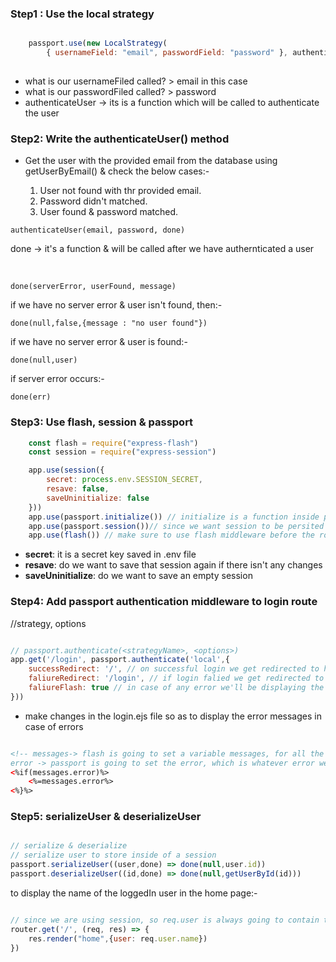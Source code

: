 <h3>Step1 : Use the local strategy</h3>

```js

    passport.use(new LocalStrategy(
        { usernameField: "email", passwordField: "password" }, authenticateUser))
    

``` 

- what is our usernameFiled called? > email in this case
- what is our passwordFiled called? > password
- authenticateUser -> its is a function which will be called to authenticate the user


<h3>Step2: Write the authenticateUser() method</h3>

- Get the user with the provided email from the database using getUserByEmail() & check the below cases:- 

    1. User not found with thr provided email.
    2. Password didn't matched.
    3. User found & password matched.

 ```
 authenticateUser(email, password, done)
 ```

done -> it's a function & will be called after we have authernticated a user

<br>

    done(serverError, userFound, message)

if we have no server error & user isn't found, then:-
    
    done(null,false,{message : "no user found"})

if we have no server error & user is found:-

    done(null,user)

if server error occurs:-

    done(err)

<h3>Step3: Use flash, session & passport</h3>

```js
    const flash = require("express-flash")
    const session = require("express-session")

    app.use(session({
        secret: process.env.SESSION_SECRET,
        resave: false,
        saveUninitialize: false
    }))
    app.use(passport.initialize()) // initialize is a function inside passport, it set some of the basics
    app.use(passport.session())// since we want session to be persited over all the pages
    app.use(flash()) // make sure to use flash middleware before the routing because they gets access to the req or res or locals 

```
- **secret**: it is a secret key saved in .env file
- **resave**: do we want to save that session again if there isn't any changes
- **saveUninitialize**: do we want to save an empty session
    
<h3>Step4: Add passport authentication middleware to login route</h3>
//strategy, options

```js

// passport.authenticate(<strategyName>, <options>)
app.get('/login', passport.authenticate('local',{
    successRedirect: '/', // on successful login we get redirected to home page
    faliureRedirect: '/login', // if login falied we get redirected to login page
    faliureFlash: true // in case of any error we'll be displaying the respective error message that we have specified in the `authenticateUser` function
}))

```

- make changes in the login.ejs file so as to display the error messages in case of errors

```html

<!-- messages-> flash is going to set a variable messages, for all the messages
error -> passport is going to set the error, which is whatever error we get as specified in the `authenticateUser` function -->
<%if(messages.error)%>
    <%=messages.error%>
<%}%>

```

<h3>Step5: serializeUser & deserializeUser</h3>

```js

// serialize & deserialize
// serialize user to store inside of a session
passport.serializeUser((user,done) => done(null,user.id))
passport.deserializeUser((id,done) => done(null,getUserById(id)))


```
to display the name of the loggedIn user in the home page:-
```js

// since we are using session, so req.user is always going to contain the user which is authenticated for that moment
router.get('/', (req, res) => {
    res.render("home",{user: req.user.name})
})

```